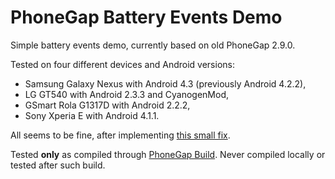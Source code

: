 # PhoneGap Battery Events Demo

Simple battery events demo, currently based on old PhoneGap 2.9.0.

Tested on four different devices and Android versions:

- Samsung Galaxy Nexus with Android 4.3 (previously Android 4.2.2),
- LG GT540 with Android 2.3.3 and CyanogenMod, 
- GSmart Rola G1317D with Android 2.2.2,
- Sony Xperia E with Android 4.1.1.

All seems to be fine, after implementing [this small fix](https://github.com/phonegap/build/issues/178#issuecomment-24287410).

Tested **only** as compiled through [PhoneGap Build](http://build.phonegap.com). Never compiled locally or tested after such build.